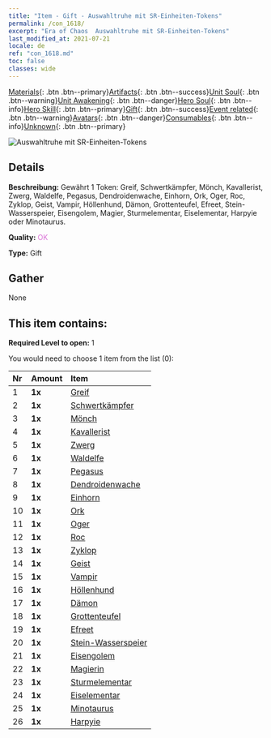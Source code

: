 ```yaml
---
title: "Item - Gift - Auswahltruhe mit SR-Einheiten-Tokens"
permalink: /con_1618/
excerpt: "Era of Chaos  Auswahltruhe mit SR-Einheiten-Tokens"
last_modified_at: 2021-07-21
locale: de
ref: "con_1618.md"
toc: false
classes: wide
---
```

 [Materials](/ItemsDE/){: .btn .btn--primary}[Artifacts](/ItemsDE/Artifacts/){: .btn .btn--success}[Unit Soul](/ItemsDE/UnitSoul/){: .btn .btn--warning}[Unit Awakening](/ItemsDE/UnitAwakening/){: .btn .btn--danger}[Hero Soul](/ItemsDE/HeroSoul/){: .btn .btn--info}[Hero Skill](/ItemsDE/HeroSkill/){: .btn .btn--primary}[Gift](/ItemsDE/Gift/){: .btn .btn--success}[Event related](/ItemsDE/Events/){: .btn .btn--warning}[Avatars](/ItemsDE/Avatars/){: .btn .btn--danger}[Consumables](/ItemsDE/Consumables/){: .btn .btn--info}[Unknown](/ItemsDE/Unknown/){: .btn .btn--primary}

 ![Auswahltruhe mit SR-Einheiten-Tokens](/images/t/i_907234.png)

## Details
 **Beschreibung:** Gewährt 1 Token: Greif, Schwertkämpfer, Mönch, Kavallerist, Zwerg, Waldelfe, Pegasus, Dendroidenwache, Einhorn, Ork, Oger, Roc, Zyklop, Geist, Vampir, Höllenhund, Dämon, Grottenteufel, Efreet, Stein-Wasserspeier, Eisengolem, Magier, Sturmelementar, Eiselementar, Harpyie oder Minotaurus.

 **Quality:** <span style="color: #DA70D6">OK</span>

 **Type:** Gift

## Gather

  None

## This item contains:

 **Required Level to open:** 1

 You would need to choose 1 item from the list (0):

  | Nr | Amount |     Item    |
  |:---|:-------|:------------|
  | 1 |  **1x** | [Greif](/ItemsDE/unt_192/) |  | 
  | 2 |  **1x** | [Schwertkämpfer](/ItemsDE/unt_193/) |  | 
  | 3 |  **1x** | [Mönch](/ItemsDE/unt_194/) |  | 
  | 4 |  **1x** | [Kavallerist](/ItemsDE/unt_195/) |  | 
  | 5 |  **1x** | [Zwerg](/ItemsDE/unt_200/) |  | 
  | 6 |  **1x** | [Waldelfe](/ItemsDE/unt_201/) |  | 
  | 7 |  **1x** | [Pegasus](/ItemsDE/unt_202/) |  | 
  | 8 |  **1x** | [Dendroidenwache](/ItemsDE/unt_203/) |  | 
  | 9 |  **1x** | [Einhorn](/ItemsDE/unt_204/) |  | 
  | 10 |  **1x** | [Ork](/ItemsDE/unt_219/) |  | 
  | 11 |  **1x** | [Oger](/ItemsDE/unt_220/) |  | 
  | 12 |  **1x** | [Roc](/ItemsDE/unt_221/) |  | 
  | 13 |  **1x** | [Zyklop](/ItemsDE/unt_222/) |  | 
  | 14 |  **1x** | [Geist](/ItemsDE/unt_210/) |  | 
  | 15 |  **1x** | [Vampir](/ItemsDE/unt_211/) |  | 
  | 16 |  **1x** | [Höllenhund](/ItemsDE/unt_228/) |  | 
  | 17 |  **1x** | [Dämon](/ItemsDE/unt_229/) |  | 
  | 18 |  **1x** | [Grottenteufel](/ItemsDE/unt_230/) |  | 
  | 19 |  **1x** | [Efreet](/ItemsDE/unt_231/) |  | 
  | 20 |  **1x** | [Stein-Wasserspeier](/ItemsDE/unt_236/) |  | 
  | 21 |  **1x** | [Eisengolem](/ItemsDE/unt_237/) |  | 
  | 22 |  **1x** | [Magierin](/ItemsDE/unt_238/) |  | 
  | 23 |  **1x** | [Sturmelementar](/ItemsDE/unt_263/) |  | 
  | 24 |  **1x** | [Eiselementar](/ItemsDE/unt_264/) |  | 
  | 25 |  **1x** | [Minotaurus](/ItemsDE/unt_248/) |  | 
  | 26 |  **1x** | [Harpyie](/ItemsDE/unt_245/) |  | 
